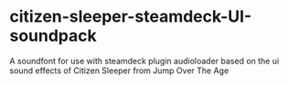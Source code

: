 # citizen-sleeper-steamdeck-UI-soundpack
A soundfont for use with steamdeck plugin audioloader based on the ui sound effects of Citizen Sleeper from Jump Over The Age
